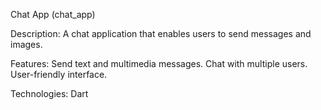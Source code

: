 Chat App (chat_app)

Description: A chat application that enables users to send messages and images.

Features:
Send text and multimedia messages.
Chat with multiple users.
User-friendly interface.

Technologies:
Dart

